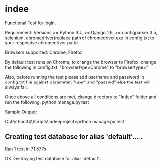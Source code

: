 # indee
Functional Test for login.

Requirement: Versions >= Python 3.4, >= Django 1.9, >= configparser 3.5, selenium, chromedriver(replace path of chromedriver.exe in config.txt to your respective chromedriver path)

Browsers supported: Chrome, Firefox

By default test runs on Chrome, to change the browser to Firefox. change the following in config.txt:
"browsertype=Chrome" to "browsertype="

Also, before running the test please add username and password in config.txt file against parameter, "user" and "passwd" else the test will always fail.


Once above all conditions are met, change directory to "indee" folder and run the following.
python manage.py test

Sample Output:

C:\Python34\Scripts\indeeproject>python manage.py test

Creating test database for alias 'default'...
.
----------------------------------------------------------------------
Ran 1 test in 71.577s

OK
Destroying test database for alias 'default'...
